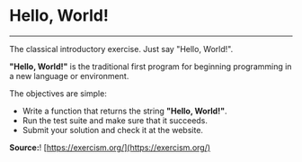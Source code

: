 # Hello, World!
---
The classical introductory exercise. Just say "Hello, World!".

**"Hello, World!"** is the traditional first program for beginning programming in a new language or environment.

The objectives are simple:

- Write a function that returns the string **"Hello, World!"**.
- Run the test suite and make sure that it succeeds.
- Submit your solution and check it at the website.

**Source:**! [https://exercism.org/](https://exercism.org/) 